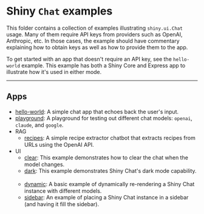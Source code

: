 # Shiny `Chat` examples


This folder contains a collection of examples illustrating `shiny.ui.Chat` usage. Many of them require API keys from providers such as OpenAI, Anthropic, etc. In those cases, the example should have commentary explaining how to obtain keys as well as how to provide them to the app.

To get started with an app that doesn't require an API key, see the `hello-world` example. This example has both a Shiny Core and Express app to illustrate how it's used in either mode.


-----------------------

## Apps

* [hello-world](hello-world): A simple chat app that echoes back the user's input. <a href='https://connect.posit.cloud/publish?framework=shiny&sourceRepositoryURL=https%3A%2F%2Fgithub.com%2Fposit-dev%2Fpy-shiny&sourceRef=main&sourceRefType=branch&primaryFile=examples%2Fchat%2Fhello-world%2Fapp.py&pythonVersion=3.11'><img src='https://cdn.connect.posit.cloud/assets/deploy-to-connect-blue.svg' height="15px" /></a>
* [playground](playground): A playground for testing out different chat models: `openai`, `claude`, and `google`. <a href='https://connect.posit.cloud/publish?framework=shiny&sourceRepositoryURL=https%3A%2F%2Fgithub.com%2Fposit-dev%2Fpy-shiny&sourceRef=main&sourceRefType=branch&primaryFile=examples%2Fchat%2Fplayground%2Fapp.py&pythonVersion=3.11'><img src='https://cdn.connect.posit.cloud/assets/deploy-to-connect-blue.svg' height="15px" /></a>
* RAG
  * [recipes](RAG/recipes): A simple recipe extractor chatbot that extracts recipes from URLs using the OpenAI API. <a href='https://connect.posit.cloud/publish?framework=shiny&sourceRepositoryURL=https%3A%2F%2Fgithub.com%2Fposit-dev%2Fpy-shiny&sourceRef=main&sourceRefType=branch&primaryFile=examples%2Fchat%2FRAG%2Frecipes%2Fapp.py&pythonVersion=3.11'><img src='https://cdn.connect.posit.cloud/assets/deploy-to-connect-blue.svg' height="15px" /></a>
* UI
  * [clear](ui/clear): This example demonstrates how to clear the chat when the model changes. <a href='https://connect.posit.cloud/publish?framework=shiny&sourceRepositoryURL=https%3A%2F%2Fgithub.com%2Fposit-dev%2Fpy-shiny&sourceRef=main&sourceRefType=branch&primaryFile=examples%2Fchat%2Fui%2Fclear%2Fapp.py&pythonVersion=3.11'><img src='https://cdn.connect.posit.cloud/assets/deploy-to-connect-blue.svg' height="15px" /></a>
  * [dark](ui/dark): This example demonstrates Shiny Chat's dark mode capability. <a href='https://connect.posit.cloud/publish?framework=shiny&sourceRepositoryURL=https%3A%2F%2Fgithub.com%2Fposit-dev%2Fpy-shiny&sourceRef=main&sourceRefType=branch&primaryFile=examples%2Fchat%2Fui%2Fdark%2Fapp.py&pythonVersion=3.11'><img src='https://cdn.connect.posit.cloud/assets/deploy-to-connect-blue.svg' height="15px" /></a>
  * [dynamic](ui/dynamic): A basic example of dynamically re-rendering a Shiny Chat instance with different models. <a href='https://connect.posit.cloud/publish?framework=shiny&sourceRepositoryURL=https%3A%2F%2Fgithub.com%2Fposit-dev%2Fpy-shiny&sourceRef=main&sourceRefType=branch&primaryFile=examples%2Fchat%2Fui%2Fdynamic%2Fapp.py&pythonVersion=3.11'><img src='https://cdn.connect.posit.cloud/assets/deploy-to-connect-blue.svg' height="15px" /></a>
  * [sidebar](ui/sidebar): An example of placing a Shiny Chat instance in a sidebar (and having it fill the sidebar). <a href='https://connect.posit.cloud/publish?framework=shiny&sourceRepositoryURL=https%3A%2F%2Fgithub.com%2Fposit-dev%2Fpy-shiny&sourceRef=main&sourceRefType=branch&primaryFile=examples%2Fchat%2Fui%2Fsidebar%2Fapp.py&pythonVersion=3.11'><img src='https://cdn.connect.posit.cloud/assets/deploy-to-connect-blue.svg' height="15px" /></a>
